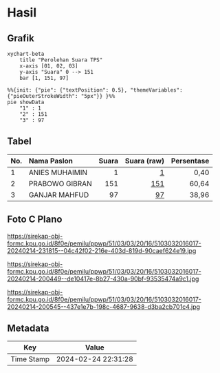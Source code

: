 # Hasil

## Grafik

```mermaid
xychart-beta
    title "Perolehan Suara TPS"
    x-axis [01, 02, 03]
    y-axis "Suara" 0 --> 151
    bar [1, 151, 97]
```

```mermaid
%%{init: {"pie": {"textPosition": 0.5}, "themeVariables": {"pieOuterStrokeWidth": "5px"}} }%%
pie showData
    "1" : 1
    "2" : 151
    "3" : 97
```

## Tabel

| No. | Nama Paslon    | Suara | Suara (raw) | Persentase |
|:--- |:-------------- | -----:| -----------:| ----------:|
| 1   | ANIES MUHAIMIN | 1     | [1][p-1]    | 0,40       |
| 2   | PRABOWO GIBRAN | 151   | [151][p-2]  | 60,64      |
| 3   | GANJAR MAHFUD  | 97    | [97][p-3]   | 38,96      |


[p-1]: https://github.com/gigit-pemilu/pemilu-2024-51-bali/blob/main/pilpres/hitung-suara/sub/51-bali/sub/03-badung/sub/03-abiansemal/sub/2016-abiansemal-dauh-yeh-cani/sub/017-tps/sub/paslon-1.txt
[p-2]: https://github.com/gigit-pemilu/pemilu-2024-51-bali/blob/main/pilpres/hitung-suara/sub/51-bali/sub/03-badung/sub/03-abiansemal/sub/2016-abiansemal-dauh-yeh-cani/sub/017-tps/sub/paslon-2.txt
[p-3]: https://github.com/gigit-pemilu/pemilu-2024-51-bali/blob/main/pilpres/hitung-suara/sub/51-bali/sub/03-badung/sub/03-abiansemal/sub/2016-abiansemal-dauh-yeh-cani/sub/017-tps/sub/paslon-3.txt

## Foto C Plano

https://sirekap-obj-formc.kpu.go.id/8f0e/pemilu/ppwp/51/03/03/20/16/5103032016017-20240214-231815--04c42f02-216e-403d-819d-90caef624e19.jpg

https://sirekap-obj-formc.kpu.go.id/8f0e/pemilu/ppwp/51/03/03/20/16/5103032016017-20240214-200449--de10417e-8b27-430a-90bf-93535474a9c1.jpg

https://sirekap-obj-formc.kpu.go.id/8f0e/pemilu/ppwp/51/03/03/20/16/5103032016017-20240214-200545--437e1e7b-198c-4687-9638-d3ba2cb701c4.jpg


## Metadata

| Key        | Value               |
| ---------- | ------------------- |
| Time Stamp | 2024-02-24 22:31:28 |



